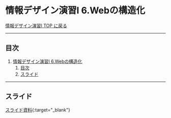 # 情報デザイン演習I 6.Webの構造化

[情報デザイン演習I TOP に戻る](./index.md)

---

## 目次

1. [情報デザイン演習I 6.Webの構造化](#情報デザイン演習i-6webの構造化)
   1. [目次](#目次)
   2. [スライド](#スライド)

---

## スライド

[スライド資料](./id_06slide.pdf){:target="_blank"}

